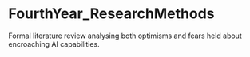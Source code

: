 # FourthYear_ResearchMethods
Formal literature review analysing both optimisms and fears held about encroaching AI capabilities.
